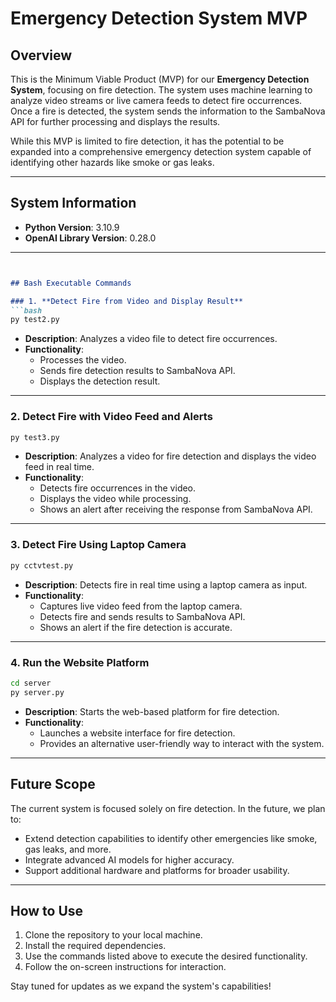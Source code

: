 # Emergency Detection System MVP

## Overview

This is the Minimum Viable Product (MVP) for our **Emergency Detection System**, focusing on fire detection. The system uses machine learning to analyze video streams or live camera feeds to detect fire occurrences. Once a fire is detected, the system sends the information to the SambaNova API for further processing and displays the results.

While this MVP is limited to fire detection, it has the potential to be expanded into a comprehensive emergency detection system capable of identifying other hazards like smoke or gas leaks.

---

## System Information

- **Python Version**: 3.10.9
- **OpenAI Library Version**: 0.28.0

---


```markdown


## Bash Executable Commands

### 1. **Detect Fire from Video and Display Result**
```bash
py test2.py
```
- **Description**: Analyzes a video file to detect fire occurrences.
- **Functionality**:
  - Processes the video.
  - Sends fire detection results to SambaNova API.
  - Displays the detection result.

---

### 2. **Detect Fire with Video Feed and Alerts**
```bash
py test3.py
```
- **Description**: Analyzes a video for fire detection and displays the video feed in real time.
- **Functionality**:
  - Detects fire occurrences in the video.
  - Displays the video while processing.
  - Shows an alert after receiving the response from SambaNova API.

---

### 3. **Detect Fire Using Laptop Camera**
```bash
py cctvtest.py
```
- **Description**: Detects fire in real time using a laptop camera as input.
- **Functionality**:
  - Captures live video feed from the laptop camera.
  - Detects fire and sends results to SambaNova API.
  - Shows an alert if the fire detection is accurate.

---

### 4. **Run the Website Platform**
```bash
cd server
py server.py
```
- **Description**: Starts the web-based platform for fire detection.
- **Functionality**:
  - Launches a website interface for fire detection.
  - Provides an alternative user-friendly way to interact with the system.

---

## Future Scope

The current system is focused solely on fire detection. In the future, we plan to:
- Extend detection capabilities to identify other emergencies like smoke, gas leaks, and more.
- Integrate advanced AI models for higher accuracy.
- Support additional hardware and platforms for broader usability.

---

## How to Use

1. Clone the repository to your local machine.
2. Install the required dependencies.
3. Use the commands listed above to execute the desired functionality.
4. Follow the on-screen instructions for interaction.

Stay tuned for updates as we expand the system's capabilities!
